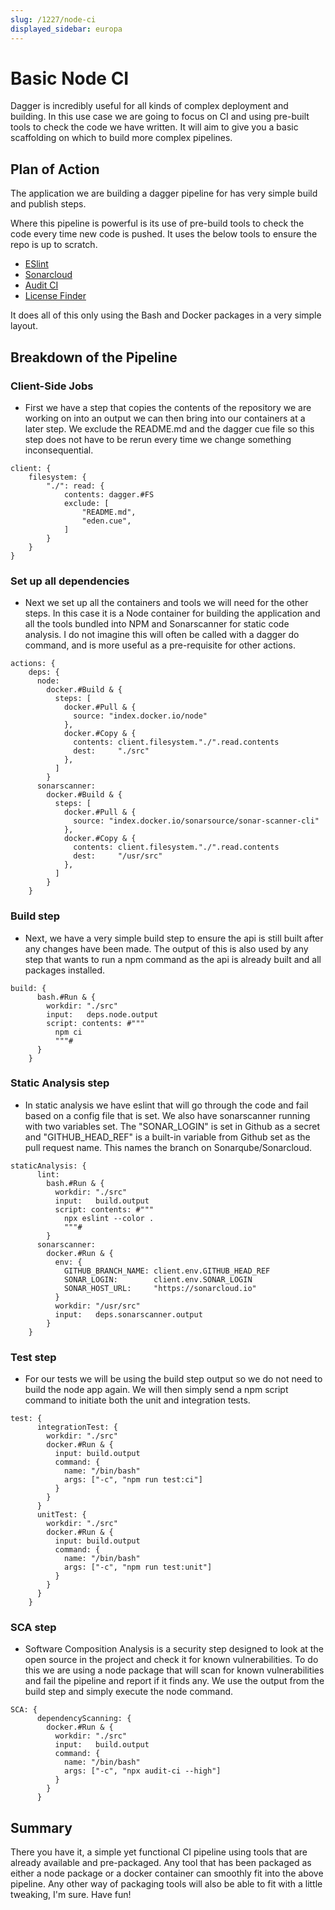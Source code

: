 ```yaml
---
slug: /1227/node-ci
displayed_sidebar: europa
---
```


# Basic Node CI

Dagger is incredibly useful for all kinds of complex deployment and building. In this use case we are going to focus on CI and using pre-built tools to check the code we have written. It will aim to give you a basic scaffolding on which to build more complex pipelines.

## Plan of Action

The application we are building a dagger pipeline for has very simple build and publish steps.

Where this pipeline is powerful is its use of pre-build tools to check the code every time new code is pushed. It uses the below tools to ensure the repo is up to scratch.

- [ESlint](https://eslint.org/)
- [Sonarcloud](https://sonarcloud.io/)
- [Audit CI](https://www.npmjs.com/package/audit-ci)
- [License Finder](https://github.com/pivotal/LicenseFinder)

It does all of this only using the Bash and Docker packages in a very simple layout.

## Breakdown of the Pipeline

### Client-Side Jobs

- First we have a step that copies the contents of the repository we are working on into an output we can then bring into our containers at a later step. We exclude the README.md and the dagger cue file so this step does not have to be rerun every time we change something inconsequential.

```cue
client: {
    filesystem: {
        "./": read: {
            contents: dagger.#FS
            exclude: [
                "README.md",
                "eden.cue",
            ]
        }
    }
}
```

### Set up all dependencies

- Next we set up all the containers and tools we will need for the other steps. In this case it is a Node container for building the application and all the tools bundled into NPM and Sonarscanner for static code analysis. I do not imagine this will often be called with a dagger do command, and is more useful as a pre-requisite for other actions.

```cue
actions: {
    deps: {
      node:
        docker.#Build & {
          steps: [
            docker.#Pull & {
              source: "index.docker.io/node"
            },
            docker.#Copy & {
              contents: client.filesystem."./".read.contents
              dest:     "./src"
            },
          ]
        }
      sonarscanner:
        docker.#Build & {
          steps: [
            docker.#Pull & {
              source: "index.docker.io/sonarsource/sonar-scanner-cli"
            },
            docker.#Copy & {
              contents: client.filesystem."./".read.contents
              dest:     "/usr/src"
            },
          ]
        }
    }
```

### Build step

- Next, we have a very simple build step to ensure the api is still built after any changes have been made. The output of this is also used by any step that wants to run a npm command as the api is already built and all packages installed.

```cue
build: {
      bash.#Run & {
        workdir: "./src"
        input:   deps.node.output
        script: contents: #"""
          npm ci
          """#
      }
    }
```

### Static Analysis step

- In static analysis we have eslint that will go through the code and fail based on a config file that is set. We also have sonarscanner running with two variables set. The "SONAR_LOGIN" is set in Github as a secret and "GITHUB_HEAD_REF" is a built-in variable from Github set as the pull request name. This names the branch on Sonarqube/Sonarcloud.

```cue
staticAnalysis: {
      lint:
        bash.#Run & {
          workdir: "./src"
          input:   build.output
          script: contents: #"""
            npx eslint --color .
            """#
        }
      sonarscanner:
        docker.#Run & {
          env: {
            GITHUB_BRANCH_NAME: client.env.GITHUB_HEAD_REF
            SONAR_LOGIN:        client.env.SONAR_LOGIN
            SONAR_HOST_URL:     "https://sonarcloud.io"
          }
          workdir: "/usr/src"
          input:   deps.sonarscanner.output
        }
    }
```

### Test step

- For our tests we will be using the build step output so we do not need to build the node app again. We will then simply send a npm script command to initiate both the unit and integration tests.

```cue
test: {
      integrationTest: {
        workdir: "./src"
        docker.#Run & {
          input: build.output
          command: {
            name: "/bin/bash"
            args: ["-c", "npm run test:ci"]
          }
        }
      }
      unitTest: {
        workdir: "./src"
        docker.#Run & {
          input: build.output
          command: {
            name: "/bin/bash"
            args: ["-c", "npm run test:unit"]
          }
        }
      }
    }
```

### SCA step

- Software Composition Analysis is a security step designed to look at the open source in the project and check it for known vulnerabilities. To do this we are using a node package that will scan for known vulnerabilities and fail the pipeline and report if it finds any. We use the output from the build step and simply execute the node command.

```cue
SCA: {
      dependencyScanning: {
        docker.#Run & {
          workdir: "./src"
          input:   build.output
          command: {
            name: "/bin/bash"
            args: ["-c", "npx audit-ci --high"]
          }
        }
      }
```

## Summary

There you have it, a simple yet functional CI pipeline using tools that are already available and pre-packaged. Any tool that has been packaged as either a node package or a docker container can smoothly fit into the above pipeline. Any other way of packaging tools will also be able to fit with a little tweaking, I'm sure. Have fun!